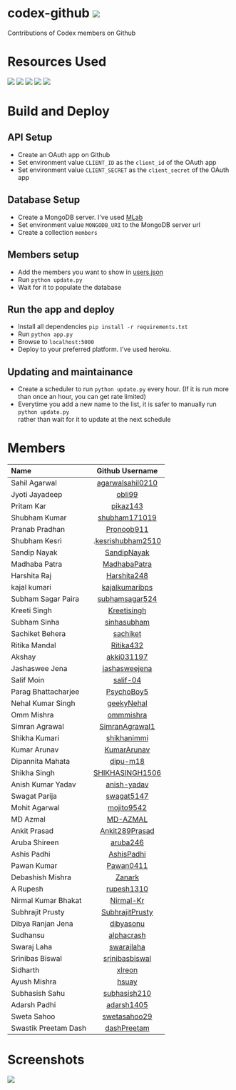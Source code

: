 # codex-github [![](https://img.shields.io/badge/codex-github-blue.svg?style=for-the-badge&display=inline-block)](http://codex.subhrajitpy.me)
Contributions of Codex members on Github 

# Resources Used

![](https://img.shields.io/badge/python-flask-green.svg?style=for-the-badge&display=inline-block&logo=python)
![](https://img.shields.io/badge/%E2%86%91_Deploy_to-Heroku-7056bf.svg?style=for-the-badge&display=inline-block&logo=heroku)
![](https://img.shields.io/badge/MongoDB-3.6-brightgreen.svg?style=for-the-badge&display=inline-block&logo=mongodb)
![](https://img.shields.io/badge/html-5-blue.svg?style=for-the-badge&display=inline-block&logo=html5)
![](https://img.shields.io/badge/css-3-green.svg?style=for-the-badge&display=inline-block&logo=css3)

# Build and Deploy

## API Setup

- Create an OAuth app on Github
- Set environment value `CLIENT_ID` as the `client_id` of the OAuth app
- Set environment value `CLIENT_SECRET` as the `client_secret` of the OAuth app

## Database Setup

- Create a MongoDB server. I've used [MLab](https://www.mlab.com/)
- Set environment value `MONGODB_URI` to the MongoDB server url
- Create a collection `members`

## Members setup

- Add the members you want to show in [users.json](./static/users.json)
- Run `python update.py`
- Wait for it to populate the database

## Run the app and deploy

- Install all dependencies `pip install -r requirements.txt`
- Run `python app.py`
- Browse to `localhost:5000`
- Deploy to your preferred platform. I've used heroku.

## Updating and maintainance

- Create a scheduler to run `python update.py` every hour. (If it is run more than once an hour, you can get rate limited)
- Everytime you add a new name to the list, it is safer to manually run `python update.py` \
  rather than wait for it to update at the next schedule

# Members

| Name | Github Username |
|:------|:----------------:|
|Sahil Agarwal| [agarwalsahil0210](https://github.com/agarwalsahil0210)
|Jyoti Jayadeep | [obli99](https://github.com/obli99)
|Pritam Kar | [pikaz143](https://github.com/pikaz143)
|Shubham Kumar | [shubham171019](https://github.com/shubham171019)
|Pranab Pradhan | [Pronoob911](https://github.com/Pronoob911)
| Shubham Kesri |.[kesrishubham2510](https://github.com/kesrishubham2510) 
|Sandip Nayak|   [SandipNayak](https://github.com/SandipNayak)
|Madhaba Patra|[MadhabaPatra](https://github.com/MadhabaPatra)
| Harshita Raj | [Harshita248](https://github.com/Harshita248)
| kajal kumari | [kajalkumaribps](https://github.com/kajalkumaribps)
| Subham Sagar Paira | [subhamsagar524](https://github.com/subhamsagar524)
| Kreeti Singh | [Kreetisingh](https://github.com/Kreetisingh)
| Subham Sinha | [sinhasubham](https://github.com/sinhasubham)
| Sachiket Behera | [sachiket](https://github.com/sachiket)
| Ritika Mandal | [Ritika432](https://github.com/Ritika432)
| Akshay | [akki031197](https://github.com/akki031197)
| Jashaswee Jena| [jashasweejena](https://github.com/jashasweejena)
| Salif Moin | [salif-04](https://github.com/salif-04)
| Parag Bhattacharjee | [PsychoBoy5](https://github.com/PsychoBoy5)
| Nehal Kumar Singh | [geekyNehal](https://github.com/geekyNehal)
| Omm Mishra | [ommmishra](https://github.com/ommmishra)
| Simran Agrawal | [SimranAgrawal1](https://github.com/SimranAgrawal1)
| Shikha Kumari | [shikhanimmi](https://github.com/shikhanimmi)
| Kumar Arunav | [KumarArunav](https://github.com/KumarArunav)
| Dipannita Mahata | [dipu-m18](https://github.com/dipu-m18)
| Shikha Singh | [SHIKHASINGH1506](https://github.com/SHIKHASINGH1506)
| Anish Kumar Yadav | [anish-yadav](https://github.com/anish-yadav)
| Swagat Parija | [swagat5147](https://github.com/swagat5147)
| Mohit Agarwal | [mojito9542](https://github.com/mojito9542)
| MD Azmal | [MD-AZMAL](https://github.com/MD-AZMAL)
| Ankit Prasad | [Ankit289Prasad](https://github.com/Ankit289Prasad)
| Aruba Shireen | [aruba246](https://github.com/aruba246)
| Ashis Padhi |	[AshisPadhi](https://github.com/AshisPadhi)
| Pawan Kumar | [Pawan0411](https://github.com/Pawan0411)
| Debashish Mishra | [Zanark](https://github.com/Zanark)
| A Rupesh | [rupesh1310](https://github.com/rupesh1310)
| Nirmal Kumar Bhakat | [Nirmal-Kr](https://github.com/Nirmal-Kr)
| Subhrajit Prusty | [SubhrajitPrusty](https://github.com/SubhrajitPrusty)
| Dibya Ranjan Jena | [dibyasonu](https://github.com/dibyasonu)
| Sudhansu | [alphacrash](https://github.com/alphacrash)
| Swaraj Laha | [swarajlaha](https://github.com/swarajlaha)
| Srinibas Biswal | [srinibasbiswal](https://github.com/srinibasbiswal)
| Sidharth | [xlreon](https://github.com/xlreon)
| Ayush Mishra | [hsuay](https://github.com/hsuay)
| Subhasish Sahu | [subhasish210](https://github.com/subhasish210)
| Adarsh Padhi | [adarsh1405](https://github.com/adarsh1405)
| Sweta Sahoo | [swetasahoo29](https://github.com/swetasahoo29)
| Swastik Preetam Dash | [dashPreetam](https://github.com/dashPreetam)


# Screenshots

![](./screenshot.png)
